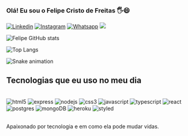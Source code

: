 ### Olá! Eu sou o Felipe Cristo de Freitas 🖐️😄

[![Linkedin](	https://img.shields.io/badge/LinkedIn-0077B5?style=for-the-badge&logo=linkedin&logoColor=white)](https://www.linkedin.com/in/felipe-cristo-de-freitas-047a55233/)
[![Instagram](https://img.shields.io/badge/Instagram-E4405F?style=for-the-badge&logo=instagram&logoColor=white)](https://www.instagram.com/felipe.cristo)
[![Whatsapp](https://img.shields.io/badge/WhatsApp-25D366?style=for-the-badge&logo=whatsapp&logoColor=white)](https://wa.me/5521979560143)
<a href = "mailto:felipecristo.dev@gmail.com"><img loading="lazy" src="https://img.shields.io/badge/Gmail-D14836?style=for-the-badge&logo=gmail&logoColor=white" target="_blank"></a>

![Felipe GitHub stats](https://github-readme-stats.vercel.app/api?username=FelipeCristodeFreitas&show_icons=true&theme=merko)

![Top Langs](https://github-readme-stats.vercel.app/api/top-langs/?username=FelipeCristodeFreitas&layout=compact)

![Snake animation](https://github.com/FelipeCristodeFreitas/FelipeCristodeFreitas/blob/output/github-contribution-grid-snake.svg)

## Tecnologias que eu uso no meu dia 

<div style="display: inline_block"><br/>
    <img align="center" alt="html5" src="	https://img.shields.io/badge/HTML5-E34F26?style=for-the-badge&logo=html5&logoColor=white"/>
    <img align="center" alt="express" src="https://img.shields.io/badge/Express.js-404D59?style=for-the-badge"/>
    <img align="center" alt="nodejs" src="	https://img.shields.io/badge/Node.js-43853D?style=for-the-badge&logo=node.js&logoColor=white"/> 
    <img align="center" alt="css3" src="https://img.shields.io/badge/CSS3-1572B6?style=for-the-badge&logo=css3&logoColor=white"/> 
    <img align="center" alt="javascript" src="https://img.shields.io/badge/JavaScript-323330?style=for-the-badge&logo=javascript&logoColor=F7DF1E"/> 
    <img align="center" alt="typescript" src="	https://img.shields.io/badge/TypeScript-007ACC?style=for-the-badge&logo=typescript&logoColor=white"/> 
    <img align="center" alt="react" src="https://img.shields.io/badge/React-20232A?style=for-the-badge&logo=react&logoColor=61DAFB"/> 
    <img align="center" alt="postgres" src="	https://img.shields.io/badge/PostgreSQL-316192?style=for-the-badge&logo=postgresql&logoColor=white"/> 
    <img align="center" alt="mongoDB" src="https://img.shields.io/badge/MongoDB-4EA94B?style=for-the-badge&logo=mongodb&logoColor=white"/> 
    <img align="center" alt="heroku" src="https://img.shields.io/badge/Heroku-430098?style=for-the-badge&logo=heroku&logoColor=white"/>
    <img align="center" alt="styled" src="https://img.shields.io/badge/styled--components-DB7093?style=for-the-badge&logo=styled-components&logoColor=white"/>
</div><br/>


Apaixonado por tecnologia e em como ela pode mudar vidas.


